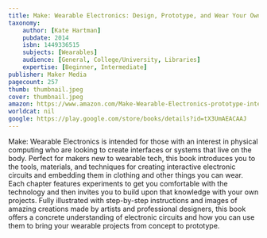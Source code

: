 ```yaml
---
title: Make: Wearable Electronics: Design, Prototype, and Wear Your Own Interactive Garments
taxonomy:
	author: [Kate Hartman]
	pubdate: 2014
	isbn: 1449336515
	subjects: [Wearables]
	audience: [General, College/University, Libraries]
	expertise: [Beginner, Intermediate]
publisher: Maker Media
pagecount: 257
thumb: thumbnail.jpeg
cover: thumbnail.jpeg
amazon: https://www.amazon.com/Make-Wearable-Electronics-prototype-interactive-ebook/dp/B00MNTH1H6
worldcat: nil
google: https://play.google.com/store/books/details?id=tX3UmAEACAAJ
---
```

Make: Wearable Electronics is intended for those with an interest in physical computing who are looking to create interfaces or systems that live on the body. Perfect for makers new to wearable tech, this book introduces you to the tools, materials, and techniques for creating interactive electronic circuits and embedding them in clothing and other things you can wear.   Each chapter features experiments to get you comfortable with the technology and then invites you to build upon that knowledge with your own projects. Fully illustrated with step-by-step instructions and images of amazing creations made by artists and professional designers, this book offers a concrete understanding of electronic circuits and how you can use them to bring your wearable projects from concept to prototype.